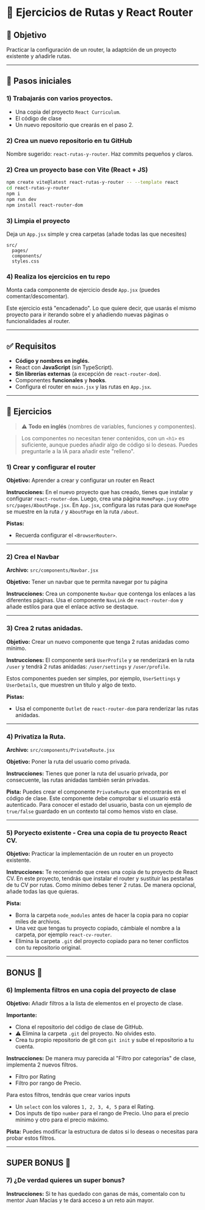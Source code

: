 # 🧪 Ejercicios de Rutas y React Router

## 🌟 Objetivo
Practicar la configuración de un router, la adaptción de un proyecto existente y añadirle rutas.

---

## 🚀 Pasos iniciales

### 1) Trabajarás con varios proyectos.
  - Una copia del proyecto `React Curriculum`.
  - El código de clase
  - Un nuevo repositorio que crearás en el paso 2.

### 2) Crea un nuevo repositorio en tu GitHub
Nombre sugerido: `react-rutas-y-router`. Haz commits pequeños y claros.

### 2) Crea un proyecto base con Vite (React + JS)
```bash
npm create vite@latest react-rutas-y-router -- --template react
cd react-rutas-y-router
npm i
npm run dev
npm install react-router-dom
```

### 3) Limpia el proyecto
Deja un `App.jsx` simple y crea carpetas (añade todas las que necesites)
```
src/
  pages/
  components/
  styles.css
```

### 4) Realiza los ejercicios en tu repo
Monta cada componente de ejercicio desde `App.jsx` (puedes comentar/descomentar).

Este ejercicio está "encadenado". Lo que quiere decir, que usarás el mismo proyecto para ir iterando sobre el y añadiendo nuevas páginas o funcionalidades al router.

---

## ✅ Requisitos

- **Código y nombres en inglés.**
- React con **JavaScript** (sin TypeScript).
- **Sin librerías externas** (a excepción de `react-router-dom`).
- Componentes **funcionales** y **hooks**.
- Configura el router en `main.jsx` y las rutas en `App.jsx`.

--- 

## 🧹 Ejercicios

> ⚠️ **Todo en inglés** (nombres de variables, funciones y componentes).

> Los componentes no necesitan tener contenidos, con un `<h1>` es suficiente, aunque puedes añadir algo de código si lo deseas. Puedes preguntarle a la IA para añadir este "relleno".

### 1) Crear y configurar el router
**Objetivo:** Aprender a crear y configurar un router en React

**Instrucciones:** En el nuevo proyecto que has creado, tienes que instalar y configurar `react-router-dom`. Luego, crea una página `HomePage.jsx`y otro `src/pages/AboutPage.jsx`. En `App.jsx`, configura las rutas para que `HomePage` se muestre en la ruta `/` y `AboutPage` en la ruta `/about`.

**Pistas:**
- Recuerda configurar el `<BrowserRouter>`.
---

### 2) Crea el Navbar
**Archivo:** `src/components/Navbar.jsx`  

**Objetivo:** Tener un navbar que te permita navegar por tu página

**Instrucciones:** Crea un componente `Navbar` que contenga los enlaces a las diferentes páginas. Usa el componente `NavLink` de `react-router-dom` y añade estilos para que el enlace activo se destaque.

---

### 3) Crea 2 rutas anidadas.
**Objetivo:** Crear un nuevo componente que tenga 2 rutas anidadas como mínimo.

**Instrucciones:** El componente será `UserProfile` y se renderizará en la ruta `/user` y tendrá 2 rutas anidadas: `/user/settings` y `/user/profile`.

Estos componentes pueden ser simples, por ejemplo, `UserSettings` y `UserDetails`, que muestren un título y algo de texto.

**Pistas:**
- Usa el componente `Outlet` de `react-router-dom` para renderizar las rutas anidadas.

---

### 4) Privatiza la Ruta.
**Archivo:** `src/components/PrivateRoute.jsx`  

**Objetivo:** Poner la ruta del usuario como privada.

**Instrucciones:** Tienes que poner la ruta del usuario privada, por consecuente, las rutas anidadas también serán privadas.

**Pista:** Puedes crear el componente `PrivateRoute` que encontrarás en el código de clase. Este componente debe comprobar si el usuario está autenticado. Para conocer el estado del usuario, basta con un ejemplo de `true/false` guardado en un contexto tal como hemos visto en clase.

---

### 5) Poryecto existente - Crea una copia de tu proyecto React CV.
**Objetivo:** Practicar la implementación de un router en un proyecto existente.

**Instrucciones:** Te recomiendo que crees una copia de tu proyecto de React CV. En este proyecto, tendrás que instalar el router y sustituir las pestañas de tu CV por rutas. Como mínimo debes tener 2 rutas. De manera opcional, añade todas las que quieras.

**Pista:**
  - Borra la carpeta `node_modules` antes de hacer la copia para no copiar miles de archivos.
  - Una vez que tengas tu proyecto copiado, cámbiale el nombre a la carpeta, por ejemplo `react-cv-router`.
  - Elimina la carpeta `.git` del proyecto copiado para no tener conflictos con tu repositorio original.

---

## BONUS 🤑

### 6) Implementa filtros en una copia del proyecto de clase
**Objetivo:** Añadir filtros a la lista de elementos en el proyecto de clase.

**Importante:**
  - Clona el repositorio del código de clase de GitHub.
  - ⚠️ Elimina la carpeta `.git` del proyecto. No olvides esto.
  - Crea tu propio repositorio de git con `git init` y sube el repositorio a tu cuenta.

**Instrucciones:** De manera muy parecida al "Filtro por categorías" de clase, implementa 2 nuevos filtros.
  - Filtro por Rating
  - Filtro por rango de Precio.

Para estos filtros, tendrás que crear varios inputs
  - Un `select` con los valores `1, 2, 3, 4, 5` para el Rating.
  - Dos inputs de tipo `number` para el rango de Precio. Uno para el precio mínimo y otro para el precio máximo. 

**Pista:** Puedes modificar la estructura de datos si lo deseas o necesitas para probar estos filtros.

---

## SUPER BONUS 🤑

### 7) ¿De verdad quieres un super bonus?

**Instrucciones:** Si te has quedado con ganas de más, comentalo con tu mentor Juan Macías y te dará acceso a un reto aún mayor.